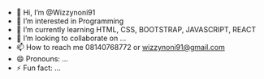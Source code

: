 - 👋 Hi, I’m @Wizzynoni91
- 👀 I’m interested in Programming
- 🌱 I’m currently learning HTML, CSS, BOOTSTRAP, JAVASCRIPT, REACT
- 💞️ I’m looking to collaborate on ...
- 📫 How to reach me 08140768772 or wizzynoni91@gmail.com
- 😄 Pronouns: ...
- ⚡ Fun fact: ...

<!---
Wizzynoni91/Wizzynoni91 is a ✨ special ✨ repository because its `README.md` (this file) appears on your GitHub profile.
You can click the Preview link to take a look at your changes.
--->
